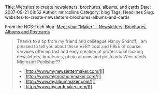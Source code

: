 Title: Websites to create newsletters, brochures, albums, and cards
Date: 2007-09-21 08:52
Author: mr.rcollins
Category: blog
Tags: Headlines
Slug: websites-to-create-newsletters-brochures-albums-and-cards

From the NCS-Tech blog: [Meet your “Maker” - Newsletters, Brochures,
Albums and Postcards][]

> Thanks to a tip from my friend and colleague Nancy Sharoff, I am
> pleased to tell you about these VERY cool and FREE of course services
> offering fast and easy creation of professional looking newsletters,
> brochures, photo albums and postcards Who needs Microsoft Publisher??
>
> -   [http://www.mynewslettermaker.com/][]
> -   [http://www.mybrochuremaker.com/][]
> -   [http://www.myalbummaker.com/][]
> -   [http://www.mycardmaker.com/][]

  [Meet your “Maker” - Newsletters, Brochures, Albums and Postcards]: http://www.ncs-tech.org/?p=928#comment-23850
  [http://www.mynewslettermaker.com/]: http://www.mynewslettermaker.com/
  [http://www.mybrochuremaker.com/]: http://www.mybrochuremaker.com/
  [http://www.myalbummaker.com/]: http://www.myalbummaker.com/
  [http://www.mycardmaker.com/]: http://www.mycardmaker.com/
